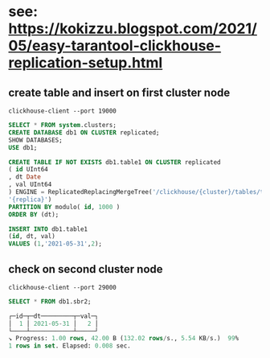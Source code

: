 

# see: https://kokizzu.blogspot.com/2021/05/easy-tarantool-clickhouse-replication-setup.html

## create table and insert on first cluster node

```shell
clickhouse-client --port 19000
```

```sql
SELECT * FROM system.clusters;
CREATE DATABASE db1 ON CLUSTER replicated;
SHOW DATABASES;
USE db1;

CREATE TABLE IF NOT EXISTS db1.table1 ON CLUSTER replicated
( id UInt64
, dt Date
, val UInt64
) ENGINE = ReplicatedReplacingMergeTree('/clickhouse/{cluster}/tables/table1',
'{replica}')
PARTITION BY modulo( id, 1000 )
ORDER BY (dt);

INSERT INTO db1.table1
(id, dt, val)
VALUES (1,'2021-05-31',2);
```

## check on second cluster node
```shell
clickhouse-client --port 29000
```

```sql
SELECT * FROM db1.sbr2;

┌─id─┬─dt─────────┬─val─┐
│  1 │ 2021-05-31 │   2 │
└────┴────────────┴─────┘
↘ Progress: 1.00 rows, 42.00 B (132.02 rows/s., 5.54 KB/s.)  99%
1 rows in set. Elapsed: 0.008 sec.
```
